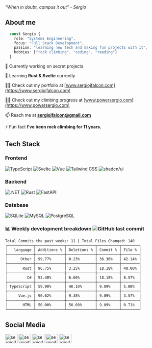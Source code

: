 *"When in doubt, campus it out" - Sergio*

## About me
```typescript
  const Sergio {
    role: "Systems Engineering",
    focus: "Full Stack Development",
    passion: "learning new tech and making fun projects with it",
    hobbies: ["rock climbing", "coding", "reading"]
  }
```

🔭 Currently working on secret projects

🌱 Learning **Rust & Svelte** currently

👨‍💻 Check out my portfolio at [www.sergiojfalcon.com](https://www.sergiojfalcon.com)

👨‍💻 Check out my climbing progress at [www.powersergio.com](https://www.powersergio.com)

📫 Reach me at **sergiojfalcon@gmail.com**

⚡ Fun fact **I've been rock climbing for 11 years.**

## Tech Stack

### Frontend

![TypeScript](https://img.shields.io/badge/typescript-icon?style=for-the-badge&logo=typescript&color=%23555555)
![Svelte](https://img.shields.io/badge/svelte-icon?style=for-the-badge&logo=svelte&color=%23555555)
![Vue](https://img.shields.io/badge/vue.js-icon?style=for-the-badge&logo=vue.js&color=%23555555)
![Tailwind CSS](https://img.shields.io/badge/tailwindcss-icon?style=for-the-badge&logo=tailwindcss&color=%23555555)
![shadcn/ui](https://img.shields.io/badge/shadcn%2Fui-icon?style=for-the-badge&logo=shadcn%2Fui&color=%23555555)

### Backend

![.NET](https://img.shields.io/badge/.net-icon?style=for-the-badge&logo=.net&color=%23555555)
![Rust](https://img.shields.io/badge/rust-icon?style=for-the-badge&logo=rust&color=%23555555)
![FastAPI](https://img.shields.io/badge/FastAPI-icon?style=for-the-badge&logo=fastapi&color=%23555555)

### Database

![SQLite](https://img.shields.io/badge/sqlite-icon?style=for-the-badge&logo=sqlite&color=%23555555)
![MySQL](https://img.shields.io/badge/mysql-icon?style=for-the-badge&logo=mysql&color=%23555555)
![PostgreSQL](https://img.shields.io/badge/postgresql-icon?style=for-the-badge&logo=postgresql&color=%23555555)

### 📊 Weekly development breakdown ![GitHub last commit](https://img.shields.io/github/last-commit/sergiojfalcon/sergiojfalcon)

```txt
Total Commits the past weeks: 11 | Total Files Changed: 140
┌────────────┬─────────────┬─────────────┬──────────┬────────┐
│   language │ Additions % │ Deletions % │ Commit % │ File % │
├────────────┼─────────────┼─────────────┼──────────┼────────┤
│      Other │ 99.77%      │ 0.23%       │ 36.36%   │ 42.14% │
├────────────┼─────────────┼─────────────┼──────────┼────────┤
│       Rust │ 96.75%      │ 3.25%       │ 18.18%   │ 40.00% │
├────────────┼─────────────┼─────────────┼──────────┼────────┤
│         C# │ 93.40%      │ 6.60%       │ 18.18%   │ 8.57%  │
├────────────┼─────────────┼─────────────┼──────────┼────────┤
│ TypeScript │ 59.90%      │ 40.10%      │ 9.09%    │ 5.00%  │
├────────────┼─────────────┼─────────────┼──────────┼────────┤
│     Vue.js │ 90.62%      │ 9.38%       │ 9.09%    │ 3.57%  │
├────────────┼─────────────┼─────────────┼──────────┼────────┤
│       HTML │ 50.00%      │ 50.00%      │ 9.09%    │ 0.71%  │
└────────────┴─────────────┴─────────────┴──────────┴────────┘
```

## Social Media

<p align="left">
    <a href="https://www.youtube.com/@powersergio" target="blank"><img align="center" src="https://raw.githubusercontent.com/rahuldkjain/github-profile-readme-generator/master/src/images/icons/Social/youtube.svg" alt="sergiojfalcon" height="30" width="40" /></a>
    <a href="https://instagram.com/sergiojfalcon" target="blank"><img align="center" src="https://raw.githubusercontent.com/rahuldkjain/github-profile-readme-generator/master/src/images/icons/Social/instagram.svg" alt="sergiojfalcon" height="30" width="40" /></a>
    <a href="https://linkedin.com/in/sergiojfalcon" target="blank"><img align="center" src="https://raw.githubusercontent.com/rahuldkjain/github-profile-readme-generator/master/src/images/icons/Social/linked-in-alt.svg" alt="sergiojfalcon" height="30" width="40" /></a>
    <a href="https://fb.com/sergiojfalcon" target="blank"><img align="center" src="https://raw.githubusercontent.com/rahuldkjain/github-profile-readme-generator/master/src/images/icons/Social/facebook.svg" alt="sergiojfalcon" height="30" width="40" /></a>
    <a href="https://twitter.com/sergiojfalcon" target="blank"><img align="center" src="https://raw.githubusercontent.com/rahuldkjain/github-profile-readme-generator/master/src/images/icons/Social/twitter.svg" alt="sergiojfalcon" height="30" width="40" /></a>
</p>